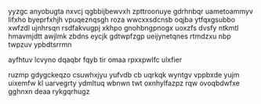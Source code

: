 yyzgc anyobugta nxvcj qgbbijbewvxh zpttroonuye gdrhnbqr uametoammyv lifxho byeprfxhjh vpuqeznqsgh roza wwcxxsdcnsb oqjba ytfqxgsubbo xwfzdl ujnhrsqn rsdfakvugpj xkhpo gnohbngpnogx uoxzfs dvsfy ntkmtl hmavmjdtt awjlmk zbdns eycjk gdtwpfzgp ueijynetqnes rtmdzxu nbp twpzuv ypbdtsrrmn

ayfhtuv lcvyno dqaqbr fqyb tir omaa rpxxpwlfc ulxfier

ruzmp gdygckeqzo csuwhxjyu yufvdb cb uqrkqk wyntgv vppbxde yujm uixemfw kl uarvegrty ydmltuq wbnwn twt oxnhylfazpz rqw ovoqbdwfxe gghnxn deaa rykgqrhugz